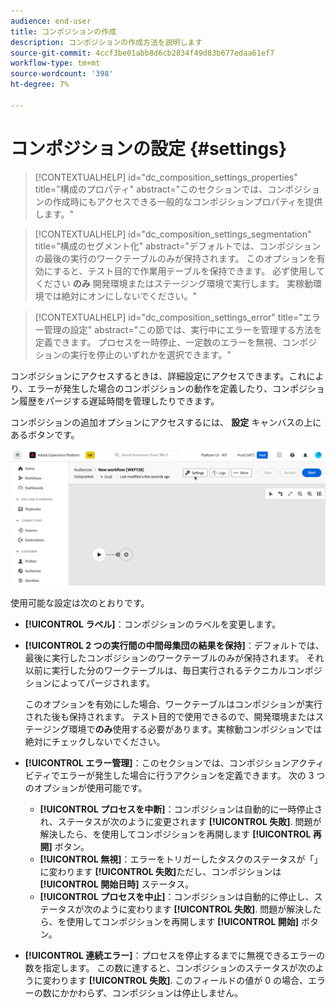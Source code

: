 ```yaml
---
audience: end-user
title: コンポジションの作成
description: コンポジションの作成方法を説明します
source-git-commit: 4ccf3be01abb8d6cb2834f49d83b677edaa61ef7
workflow-type: tm+mt
source-wordcount: '398'
ht-degree: 7%

---
```



# コンポジションの設定 {#settings}

>[!CONTEXTUALHELP]
>id="dc_composition_settings_properties"
>title="構成のプロパティ"
>abstract="このセクションでは、コンポジションの作成時にもアクセスできる一般的なコンポジションプロパティを提供します。"

>[!CONTEXTUALHELP]
>id="dc_composition_settings_segmentation"
>title="構成のセグメント化"
>abstract="デフォルトでは、コンポジションの最後の実行のワークテーブルのみが保持されます。 このオプションを有効にすると、テスト目的で作業用テーブルを保持できます。 必ず使用してください **のみ** 開発環境またはステージング環境で実行します。 実稼動環境では絶対にオンにしないでください。"

>[!CONTEXTUALHELP]
>id="dc_composition_settings_error"
>title="エラー管理の設定"
>abstract="この節では、実行中にエラーを管理する方法を定義できます。 プロセスを一時停止、一定数のエラーを無視、コンポジションの実行を停止のいずれかを選択できます。"

コンポジションにアクセスするときは、詳細設定にアクセスできます。これにより、エラーが発生した場合のコンポジションの動作を定義したり、コンポジション履歴をパージする遅延時間を管理したりできます。

コンポジションの追加オプションにアクセスするには、 **設定** キャンバスの上にあるボタンです。

![](assets/composition-create-settings.png)

使用可能な設定は次のとおりです。

* **[!UICONTROL ラベル]**：コンポジションのラベルを変更します。

* **[!UICONTROL 2 つの実行間の中間母集団の結果を保持]**：デフォルトでは、最後に実行したコンポジションのワークテーブルのみが保持されます。 それ以前に実行した分のワークテーブルは、毎日実行されるテクニカルコンポジションによってパージされます。

  このオプションを有効にした場合、ワークテーブルはコンポジションが実行された後も保持されます。 テスト目的で使用できるので、開発環境またはステージング環境で&#x200B;**のみ**&#x200B;使用する必要があります。実稼動コンポジションでは絶対にチェックしないでください。

* **[!UICONTROL エラー管理]**：このセクションでは、コンポジションアクティビティでエラーが発生した場合に行うアクションを定義できます。 次の 3 つのオプションが使用可能です。

   * **[!UICONTROL プロセスを中断]**：コンポジションは自動的に一時停止され、ステータスが次のように変更されます **[!UICONTROL 失敗]**. 問題が解決したら、を使用してコンポジションを再開します **[!UICONTROL 再開]** ボタン。
   * **[!UICONTROL 無視]**：エラーをトリガーしたタスクのステータスが「」に変わります **[!UICONTROL 失敗]**&#x200B;ただし、コンポジションは **[!UICONTROL 開始日時]** ステータス。
   * **[!UICONTROL プロセスを中止]**：コンポジションは自動的に停止し、ステータスが次のように変わります **[!UICONTROL 失敗]**. 問題が解決したら、を使用してコンポジションを再開します **[!UICONTROL 開始]** ボタン。

* **[!UICONTROL 連続エラー]**：プロセスを停止するまでに無視できるエラーの数を指定します。 この数に達すると、コンポジションのステータスが次のように変わります **[!UICONTROL 失敗]**. このフィールドの値が 0 の場合、エラーの数にかかわらず、コンポジションは停止しません。
